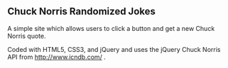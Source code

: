 Chuck Norris Randomized Jokes
-----------------------------

A simple site which allows users to click a button and get a new Chuck Norris quote.  

Coded with HTML5, CSS3, and jQuery and uses the jQuery Chuck Norris API from http://www.icndb.com/ . 
